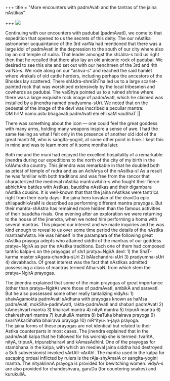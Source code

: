 +++
title = "More encounters with padmAvatI and the tantras of the jaina nAstikas"

+++
[![](https://i0.wp.com/bp3.blogger.com/_ZhvcTTaaD_4/RYjoXe6AktI/AAAAAAAAAAM/ZAQDBiDjp9A/s320/padubai.jpg)](http://bp3.blogger.com/_ZhvcTTaaD_4/RYjoXe6AktI/AAAAAAAAAAM/ZAQDBiDjp9A/s1600-h/padubai.jpg)

Continuing with our encounters with padubai (padmAvatI), we come to that
expedition that opened to us the secrets of this deity. The our nAstIka
astronomer acquaintance of the 3rd varNa had mentioned that there was a
large idol of padmAvatI in the depression to the south of our city where
also lay an old temple of rudra. That leader amongst the shUdra-s told
us right then that he recalled that there also lay an old aniconic rock
of padubai. We desired to see this site and set out with our henchmen of
the 3rd and 4th varNa-s. We rode along on our “ashva-s” and reached the
said hamlet where vIrakals of old cattle herders, including perhaps the
ancestors of the Bhosles lay scattered. There shUdra-shreShTha led us to
a large scarlet-painted rock that was worshiped extensively by the local
tribesmen and cowherds as padubai. The vaiShya pointed us to a ruined
shrine where there was a large exquisite rock image of padmAvatI, which
he claimed was installed by a jinendra named pradyumna-sUri. We noted
that on the pedestal of the image of the devI was inscribed a peculiar
mantra:  
OM hrIM namo.astu bhagavati padmAvatI ehi ehi saM vauShaT ||  

There was something about the icon — one could feel the great goddess
with many arms, holding many weapons inspire a sense of awe. I had the
same feeling as what I felt only in the presence of another old idol of
the great mantriNI, who is sangIta-yoginI, at some other point in time.
I kept this in mind and was to learn more of it some months later.

Both me and the muni had enjoyed the excellent hospitality of a
remarkable jinendra during our expeditions to the north of the city of
my birth in the kAlAmukha country. This jinendra was remarkable in that
he doubled both as priest of temple of rudra and as an AchArya of the
nAstIka-s\! As a result he was familiar with both traditions and was
free from the rancor that characterized the medieval nAstika
mantravAdin-s who fought their fierce abhichAra battles with AstIkas,
bauddha nAstIkas and their digambara nAstIka cousins. It is well-known
that that the jaina nAstIkas were tantrics right from their early days-
the jaina hero kovalan of the draviDa epic shilapadhikAraM is described
as performing different mantra prayogas. But their mantra-shAstra has
remained more hidden than the famous activities of their bauddha rivals.
One evening after an exploration we were returning to the house of the
jinendra, when we noted him performing a homa with several mantras. This
piqued our interest and we made inquiries and he was kind enough to
reveal to us over some time period the details of the nAstIka
mantrashAstra. He was himself in the parampara of the following great
nAstIka prayoga adepts who attained siddhi of the mantras of our goddess
pratya\~NgirA as per the nAstIka traditions. Each one of them had
composed tantric kalpa-s on the prayogas of shrI pratya\~NgirA devI: 1)
the ShaT-karma master sAgara-chandra-sUri 2) bAlachandra-sUri 3)
pradyumna-sUri 4) devabhadra. Of great interest was the fact that
nAstIkas admitted possessing a class of mantras termed AtharvaNI from
which stem the pratya\~NgirA prayogas.

The jinendra explained that some of the main prayogas of great
importance (other than pratya\~NgirA) were those of padmAvatI, ambikA
and saravatI. But he also possessed some other really tantalizing
vidyAs: 1) shaivAgamokta padmAvatI sAdhana with prayogas known as haMsa
padmAvatI, mokSha-padmAvatI, rakta-padmAvatI and shabarI padmAvatI 2)
kAmeshvarI mantra 3) bhairavI mantra 4) nityA mantra 5) tripurA mantra
6) chakreshvarI mantra 7) kurukullA mantra 8) baTuka bhairava prayoga 9)
svarNAkarShaNa bhairava prayoga 10) mR^ityu\~n-jaya prayoga.  
The jaina forms of these prayogas are not identical but related to their
AstIka counterparts in most cases. The jinendra explained that in the
padmAvatI kalpa that he followed for his worship she is termed: tvaritA,
nityA, tripurA, tripurabhairavI and kAmasAdhinI. One of the prayogas for
stambhana in the kalpa, with which an medieval jaina siddha had
destroyed a Sufi subversionist invoked vArtAlI-vArAhI. The mantra used
in the kalpa for escaping ordeal inflicted by rulers is the
rAja-shyAmalA or sangIta-yoginI mantra. The nityaklinnA prayoga is
provided for bewitching women. vidyA-s are also provided for
chandeshvara, garuDa (for countering snakes) and kurukullA.
